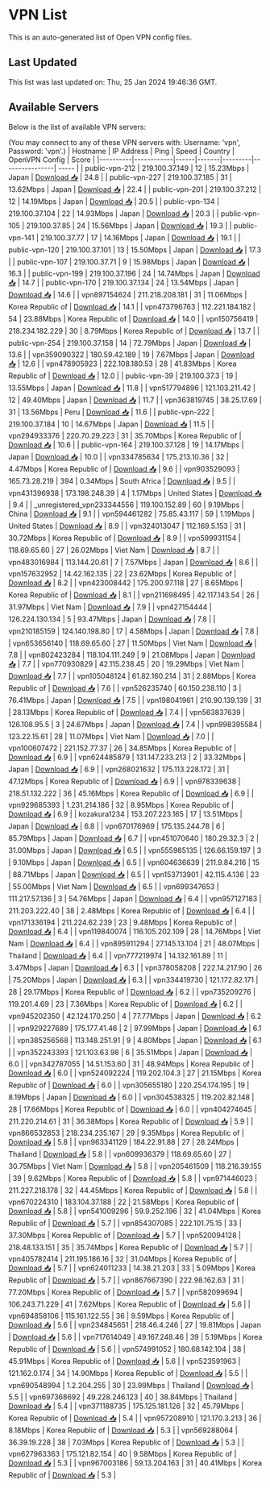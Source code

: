 # VPN List

This is an auto-generated list of Open VPN config files.

## Last Updated

This list was last updated on: Thu, 25 Jan 2024 19:46:36 GMT.

## Available Servers

Below is the list of available VPN servers:

(You may connect to any of these VPN servers with: Username: 'vpn', Password: 'vpn'.)
| Hostname | IP Address | Ping | Speed | Country | OpenVPN Config | Score |
|----------|------------|------|-------|---------|----------------| ----- |
| public-vpn-212 | 219.100.37.149 | 12 | 15.23Mbps | Japan | [Download 📥](./configs/server_0_JP.ovpn) | 24.8 |
| public-vpn-227 | 219.100.37.185 | 31 | 13.62Mbps | Japan | [Download 📥](./configs/server_1_JP.ovpn) | 22.4 |
| public-vpn-201 | 219.100.37.212 | 12 | 14.19Mbps | Japan | [Download 📥](./configs/server_2_JP.ovpn) | 20.5 |
| public-vpn-134 | 219.100.37.104 | 22 | 14.93Mbps | Japan | [Download 📥](./configs/server_3_JP.ovpn) | 20.3 |
| public-vpn-105 | 219.100.37.85 | 24 | 15.56Mbps | Japan | [Download 📥](./configs/server_4_JP.ovpn) | 19.3 |
| public-vpn-141 | 219.100.37.77 | 17 | 14.16Mbps | Japan | [Download 📥](./configs/server_5_JP.ovpn) | 19.1 |
| public-vpn-120 | 219.100.37.101 | 13 | 15.50Mbps | Japan | [Download 📥](./configs/server_6_JP.ovpn) | 17.3 |
| public-vpn-107 | 219.100.37.71 | 9 | 15.98Mbps | Japan | [Download 📥](./configs/server_7_JP.ovpn) | 16.3 |
| public-vpn-199 | 219.100.37.196 | 24 | 14.74Mbps | Japan | [Download 📥](./configs/server_8_JP.ovpn) | 14.7 |
| public-vpn-170 | 219.100.37.134 | 24 | 13.54Mbps | Japan | [Download 📥](./configs/server_9_JP.ovpn) | 14.6 |
| vpn897154624 | 211.218.208.181 | 31 | 11.06Mbps | Korea Republic of | [Download 📥](./configs/server_10_KR.ovpn) | 14.1 |
| vpn473796763 | 112.221.184.182 | 54 | 23.88Mbps | Korea Republic of | [Download 📥](./configs/server_11_KR.ovpn) | 14.0 |
| vpn150756419 | 218.234.182.229 | 30 | 8.79Mbps | Korea Republic of | [Download 📥](./configs/server_12_KR.ovpn) | 13.7 |
| public-vpn-254 | 219.100.37.158 | 14 | 72.79Mbps | Japan | [Download 📥](./configs/server_13_JP.ovpn) | 13.6 |
| vpn359090322 | 180.59.42.189 | 19 | 7.67Mbps | Japan | [Download 📥](./configs/server_14_JP.ovpn) | 12.6 |
| vpn478905923 | 222.108.180.53 | 28 | 41.83Mbps | Korea Republic of | [Download 📥](./configs/server_15_KR.ovpn) | 12.0 |
| public-vpn-39 | 219.100.37.3 | 19 | 13.55Mbps | Japan | [Download 📥](./configs/server_16_JP.ovpn) | 11.8 |
| vpn517794896 | 121.103.211.42 | 12 | 49.40Mbps | Japan | [Download 📥](./configs/server_17_JP.ovpn) | 11.7 |
| vpn363819745 | 38.25.17.69 | 31 | 13.56Mbps | Peru | [Download 📥](./configs/server_18_PE.ovpn) | 11.6 |
| public-vpn-222 | 219.100.37.184 | 10 | 14.67Mbps | Japan | [Download 📥](./configs/server_19_JP.ovpn) | 11.5 |
| vpn294933376 | 220.70.29.223 | 31 | 35.70Mbps | Korea Republic of | [Download 📥](./configs/server_20_KR.ovpn) | 10.6 |
| public-vpn-164 | 219.100.37.128 | 19 | 14.17Mbps | Japan | [Download 📥](./configs/server_21_JP.ovpn) | 10.0 |
| vpn334785634 | 175.213.10.36 | 32 | 4.47Mbps | Korea Republic of | [Download 📥](./configs/server_22_KR.ovpn) | 9.6 |
| vpn903529093 | 165.73.28.219 | 394 | 0.34Mbps | South Africa | [Download 📥](./configs/server_23_ZA.ovpn) | 9.5 |
| vpn431396938 | 173.198.248.39 | 4 | 1.17Mbps | United States | [Download 📥](./configs/server_24_US.ovpn) | 9.4 |
| _unregistered_vpn233344556 | 119.100.152.89 | 60 | 9.19Mbps | China | [Download 📥](./configs/server_25_CN.ovpn) | 9.1 |
| vpn594461282 | 75.85.43.117 | 59 | 1.19Mbps | United States | [Download 📥](./configs/server_26_US.ovpn) | 8.9 |
| vpn324013047 | 112.169.5.153 | 31 | 30.72Mbps | Korea Republic of | [Download 📥](./configs/server_27_KR.ovpn) | 8.9 |
| vpn599931154 | 118.69.65.60 | 27 | 26.02Mbps | Viet Nam | [Download 📥](./configs/server_28_VN.ovpn) | 8.7 |
| vpn483016984 | 113.144.20.61 | 7 | 7.57Mbps | Japan | [Download 📥](./configs/server_29_JP.ovpn) | 8.6 |
| vpn157632952 | 14.42.162.135 | 22 | 23.62Mbps | Korea Republic of | [Download 📥](./configs/server_30_KR.ovpn) | 8.2 |
| vpn423008442 | 175.200.97.118 | 27 | 8.65Mbps | Korea Republic of | [Download 📥](./configs/server_31_KR.ovpn) | 8.1 |
| vpn211698495 | 42.117.143.54 | 26 | 31.97Mbps | Viet Nam | [Download 📥](./configs/server_32_VN.ovpn) | 7.9 |
| vpn427154444 | 126.224.130.134 | 5 | 93.47Mbps | Japan | [Download 📥](./configs/server_33_JP.ovpn) | 7.8 |
| vpn210185159 | 124.140.198.80 | 17 | 4.58Mbps | Japan | [Download 📥](./configs/server_34_JP.ovpn) | 7.8 |
| vpn653656140 | 118.69.65.60 | 27 | 11.50Mbps | Viet Nam | [Download 📥](./configs/server_35_VN.ovpn) | 7.8 |
| vpn802423284 | 118.104.111.249 | 9 | 21.08Mbps | Japan | [Download 📥](./configs/server_36_JP.ovpn) | 7.7 |
| vpn770930829 | 42.115.238.45 | 20 | 19.29Mbps | Viet Nam | [Download 📥](./configs/server_37_VN.ovpn) | 7.7 |
| vpn105048124 | 61.82.160.214 | 31 | 2.88Mbps | Korea Republic of | [Download 📥](./configs/server_38_KR.ovpn) | 7.6 |
| vpn526235740 | 60.150.238.110 | 3 | 76.41Mbps | Japan | [Download 📥](./configs/server_39_JP.ovpn) | 7.5 |
| vpn198041961 | 210.90.139.139 | 31 | 28.13Mbps | Korea Republic of | [Download 📥](./configs/server_40_KR.ovpn) | 7.4 |
| vpn563837639 | 126.108.95.5 | 3 | 24.67Mbps | Japan | [Download 📥](./configs/server_41_JP.ovpn) | 7.4 |
| vpn998395584 | 123.22.15.61 | 28 | 11.07Mbps | Viet Nam | [Download 📥](./configs/server_42_VN.ovpn) | 7.0 |
| vpn100607472 | 221.152.77.37 | 26 | 34.85Mbps | Korea Republic of | [Download 📥](./configs/server_43_KR.ovpn) | 6.9 |
| vpn624485879 | 131.147.233.213 | 2 | 33.32Mbps | Japan | [Download 📥](./configs/server_44_JP.ovpn) | 6.9 |
| vpn268021632 | 175.113.228.172 | 31 | 47.12Mbps | Korea Republic of | [Download 📥](./configs/server_45_KR.ovpn) | 6.9 |
| vpn978339638 | 218.51.132.222 | 36 | 45.16Mbps | Korea Republic of | [Download 📥](./configs/server_46_KR.ovpn) | 6.9 |
| vpn929685393 | 1.231.214.186 | 32 | 8.95Mbps | Korea Republic of | [Download 📥](./configs/server_47_KR.ovpn) | 6.9 |
| kozakura1234 | 153.207.223.165 | 17 | 13.51Mbps | Japan | [Download 📥](./configs/server_48_JP.ovpn) | 6.8 |
| vpn670176969 | 175.135.244.78 | 6 | 85.79Mbps | Japan | [Download 📥](./configs/server_49_JP.ovpn) | 6.7 |
| vpn451070640 | 180.29.32.3 | 2 | 31.00Mbps | Japan | [Download 📥](./configs/server_50_JP.ovpn) | 6.5 |
| vpn555985135 | 126.66.159.197 | 3 | 9.10Mbps | Japan | [Download 📥](./configs/server_51_JP.ovpn) | 6.5 |
| vpn604636639 | 211.9.84.216 | 15 | 88.71Mbps | Japan | [Download 📥](./configs/server_52_JP.ovpn) | 6.5 |
| vpn153713901 | 42.115.4.136 | 23 | 55.00Mbps | Viet Nam | [Download 📥](./configs/server_53_VN.ovpn) | 6.5 |
| vpn699347653 | 111.217.57.136 | 3 | 54.76Mbps | Japan | [Download 📥](./configs/server_54_JP.ovpn) | 6.4 |
| vpn957127183 | 211.203.222.40 | 38 | 2.48Mbps | Korea Republic of | [Download 📥](./configs/server_55_KR.ovpn) | 6.4 |
| vpn171336194 | 211.224.62.239 | 23 | 9.48Mbps | Korea Republic of | [Download 📥](./configs/server_56_KR.ovpn) | 6.4 |
| vpn119840074 | 116.105.202.109 | 28 | 14.76Mbps | Viet Nam | [Download 📥](./configs/server_57_VN.ovpn) | 6.4 |
| vpn895911294 | 27.145.13.104 | 21 | 48.07Mbps | Thailand | [Download 📥](./configs/server_58_TH.ovpn) | 6.4 |
| vpn777219974 | 14.132.161.89 | 11 | 3.47Mbps | Japan | [Download 📥](./configs/server_59_JP.ovpn) | 6.3 |
| vpn378058208 | 222.14.217.90 | 26 | 75.20Mbps | Japan | [Download 📥](./configs/server_60_JP.ovpn) | 6.3 |
| vpn334419730 | 121.172.82.171 | 28 | 29.17Mbps | Korea Republic of | [Download 📥](./configs/server_61_KR.ovpn) | 6.2 |
| vpn735209276 | 119.201.4.69 | 23 | 7.36Mbps | Korea Republic of | [Download 📥](./configs/server_62_KR.ovpn) | 6.2 |
| vpn945202350 | 42.124.170.250 | 4 | 77.77Mbps | Japan | [Download 📥](./configs/server_63_JP.ovpn) | 6.2 |
| vpn929227689 | 175.177.41.46 | 2 | 97.99Mbps | Japan | [Download 📥](./configs/server_64_JP.ovpn) | 6.1 |
| vpn385256568 | 113.148.251.91 | 9 | 4.80Mbps | Japan | [Download 📥](./configs/server_65_JP.ovpn) | 6.1 |
| vpn352243393 | 121.103.63.98 | 6 | 35.51Mbps | Japan | [Download 📥](./configs/server_66_JP.ovpn) | 6.0 |
| vpn342787055 | 14.51.153.60 | 31 | 48.94Mbps | Korea Republic of | [Download 📥](./configs/server_67_KR.ovpn) | 6.0 |
| vpn524092224 | 119.202.104.3 | 27 | 21.15Mbps | Korea Republic of | [Download 📥](./configs/server_68_KR.ovpn) | 6.0 |
| vpn305655180 | 220.254.174.195 | 19 | 8.19Mbps | Japan | [Download 📥](./configs/server_69_JP.ovpn) | 6.0 |
| vpn304538325 | 119.202.82.148 | 28 | 17.66Mbps | Korea Republic of | [Download 📥](./configs/server_70_KR.ovpn) | 6.0 |
| vpn404274645 | 211.220.214.61 | 31 | 36.38Mbps | Korea Republic of | [Download 📥](./configs/server_71_KR.ovpn) | 5.9 |
| vpn866532853 | 218.234.235.167 | 29 | 9.35Mbps | Korea Republic of | [Download 📥](./configs/server_72_KR.ovpn) | 5.8 |
| vpn963341129 | 184.22.91.88 | 27 | 28.24Mbps | Thailand | [Download 📥](./configs/server_73_TH.ovpn) | 5.8 |
| vpn609936379 | 118.69.65.60 | 27 | 30.75Mbps | Viet Nam | [Download 📥](./configs/server_74_VN.ovpn) | 5.8 |
| vpn205461509 | 118.216.39.155 | 39 | 9.62Mbps | Korea Republic of | [Download 📥](./configs/server_75_KR.ovpn) | 5.8 |
| vpn971446023 | 211.227.218.178 | 32 | 44.45Mbps | Korea Republic of | [Download 📥](./configs/server_76_KR.ovpn) | 5.8 |
| vpn670224310 | 183.104.37.188 | 22 | 21.58Mbps | Korea Republic of | [Download 📥](./configs/server_77_KR.ovpn) | 5.8 |
| vpn541009296 | 59.9.252.196 | 32 | 41.04Mbps | Korea Republic of | [Download 📥](./configs/server_78_KR.ovpn) | 5.7 |
| vpn854307085 | 222.101.75.15 | 33 | 37.30Mbps | Korea Republic of | [Download 📥](./configs/server_79_KR.ovpn) | 5.7 |
| vpn520094128 | 218.48.133.151 | 35 | 35.74Mbps | Korea Republic of | [Download 📥](./configs/server_80_KR.ovpn) | 5.7 |
| vpn405782414 | 211.195.186.16 | 32 | 31.04Mbps | Korea Republic of | [Download 📥](./configs/server_81_KR.ovpn) | 5.7 |
| vpn624011233 | 14.38.21.203 | 33 | 5.09Mbps | Korea Republic of | [Download 📥](./configs/server_82_KR.ovpn) | 5.7 |
| vpn867667390 | 222.98.162.63 | 31 | 77.20Mbps | Korea Republic of | [Download 📥](./configs/server_83_KR.ovpn) | 5.7 |
| vpn582099694 | 106.243.71.229 | 41 | 7.62Mbps | Korea Republic of | [Download 📥](./configs/server_84_KR.ovpn) | 5.6 |
| vpn694858106 | 115.161.122.55 | 36 | 9.59Mbps | Korea Republic of | [Download 📥](./configs/server_85_KR.ovpn) | 5.6 |
| vpn234845651 | 218.46.4.246 | 27 | 19.81Mbps | Japan | [Download 📥](./configs/server_86_JP.ovpn) | 5.6 |
| vpn717614049 | 49.167.248.46 | 39 | 5.19Mbps | Korea Republic of | [Download 📥](./configs/server_87_KR.ovpn) | 5.6 |
| vpn574991052 | 180.68.142.104 | 38 | 45.91Mbps | Korea Republic of | [Download 📥](./configs/server_88_KR.ovpn) | 5.6 |
| vpn523591963 | 121.162.0.174 | 34 | 14.90Mbps | Korea Republic of | [Download 📥](./configs/server_89_KR.ovpn) | 5.5 |
| vpn690548994 | 1.2.204.255 | 30 | 23.99Mbps | Thailand | [Download 📥](./configs/server_90_TH.ovpn) | 5.5 |
| vpn697368692 | 49.228.246.123 | 40 | 38.84Mbps | Thailand | [Download 📥](./configs/server_91_TH.ovpn) | 5.4 |
| vpn371188735 | 175.125.181.126 | 32 | 45.79Mbps | Korea Republic of | [Download 📥](./configs/server_92_KR.ovpn) | 5.4 |
| vpn957208910 | 121.170.3.213 | 36 | 8.18Mbps | Korea Republic of | [Download 📥](./configs/server_93_KR.ovpn) | 5.3 |
| vpn569288064 | 36.39.19.228 | 38 | 7.03Mbps | Korea Republic of | [Download 📥](./configs/server_94_KR.ovpn) | 5.3 |
| vpn627963363 | 175.121.82.154 | 40 | 9.58Mbps | Korea Republic of | [Download 📥](./configs/server_95_KR.ovpn) | 5.3 |
| vpn967003186 | 59.13.204.163 | 31 | 40.41Mbps | Korea Republic of | [Download 📥](./configs/server_96_KR.ovpn) | 5.3 |
